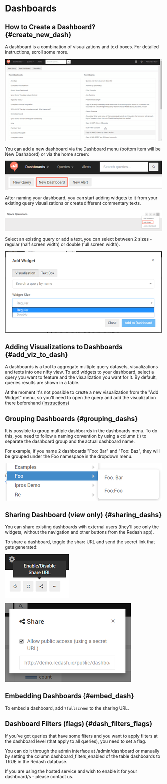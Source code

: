 # Dashboards

## How to Create a Dashboard? {#create_new_dash}

A dashboard is a combination of visualizations and text boxes.
For detailed instructions, scroll some more.

![](../assets/gifs/dashboards/Dashboards.gif)


You can add a new dashboard via the Dashboard menu (bottom item will be New Dashabord) or via the home screen:

![](../assets/add_new_dash.png)

After naming your dashboard, you can start adding widgets to it from your existing query visualizations or create different commentary texts.

![](../assets/add_widget.png)

Select an existing query or add a text, you can select between 2 sizes - regular (half screen width) or double (full screen width).

![](../assets/select_widget_size.png)

## Adding Visualizations to Dashboards {#add_viz_to_dash}

A dashboards is a tool to aggregate multiple query datasets, visualizations and texts into one nifty view. To add widgets to your dashboard, select a query you want to feature and the visualization you want for it. By default, queries results are shown in a table.

At the moment it's not possible to create a new visualization from the "Add Widget" menu, so you'll need to open the query and add the visualization there beforehand ([instructions]((visualization/visualization.md#create_new_viz)))

## Grouping Dashboards {#grouping_dashs}

It is possible to group multiple dashboards in the dashboards menu. To do this, you need to follow a naming convention by using a column (:) to separate the dashboard group and the actual dashboard name.

For example, if you name 2 dashboards "Foo: Bar" and "Foo: Baz", they will be grouped under the Foo namespace in the dropdown menu.

![](../assets/group_dashboards.png)

## Sharing Dashboard (view only) {#sharing_dashs}

You can share existing dashboards with external users (they'll see only the widgets, without the navigation and other buttons from the Redash app).

To share a dashboard, toggle the share URL and send the secret link that gets generated:

![](../assets/disabled_share_url.png)

![](../assets/share_dash_link.png)

## Embedding Dashboards {#embed_dash}
To embed a dashboard, add `?fullscreen` to the sharing URL.

## Dashboard Filters (flags) {#dash_filters_flags}

If you’ve got queries that have some filters and you want to apply filters at the dashboard level (that apply to all queries), you need to set a flag.

You can do it through the admin interface at /admin/dashboard or manually by setting the column dashboard_filters_enabled of the table dashboards to TRUE in the Redash database.

If you are using the hosted service and wish to enable it for your dashboard/s - please contact us.
